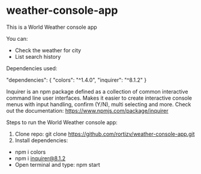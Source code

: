 # weather-console-app

This is a World Weather console app

You can:
- Check the weather for city
- List search history


Dependencies used:

"dependencies": { "colors": "^1.4.0", "inquirer": "^8.1.2" }

Inquirer is an npm package defined as a collection of common interactive command line user interfaces. Makes it easier to create interactive console menus with input handling, confirm (Y/N), multi selecting and more. Check out the documentation: https://www.npmjs.com/package/inquirer



Steps to run the World Weather console app:

1. Clone repo: git clone https://github.com/rortizv/weather-console-app.git
2. Install dependencies:
  - npm i colors
  - npm i inquirer@8.1.2
  - Open terminal and type: npm start
